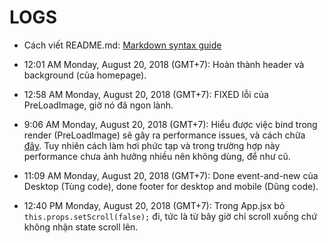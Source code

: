 # LOGS

- Cách viết README.md: [Markdown syntax guide](https://confluence.atlassian.com/bitbucketserver/markdown-syntax-guide-776639995.html)

- 12:01 AM Monday, August 20, 2018 (GMT+7): Hoàn thành header và background (của homepage).

- 12:58 AM Monday, August 20, 2018 (GMT+7): FIXED lỗi của PreLoadImage, giờ nó đã ngon lành.

- 9:06 AM Monday, August 20, 2018 (GMT+7): Hiểu được việc bind trong render (PreLoadImage) sẽ gây ra performance issues, và cách chữa [đây](https://medium.freecodecamp.org/react-pattern-extract-child-components-to-avoid-binding-e3ad8310725e). Tuy nhiên cách làm hơi phức tạp và trong trường hợp này performance chưa ảnh hưởng nhiều nên không dùng, để như cũ.

- 11:09 AM Monday, August 20, 2018 (GMT+7): Done event-and-new của Desktop (Tùng code), done footer for desktop and mobile (Dũng code).

- 12:40 PM Monday, August 20, 2018 (GMT+7): Trong App.jsx bỏ `this.props.setScroll(false);` đi, tức là từ bây giờ chỉ scroll xuống chứ không nhận state scroll lên.
